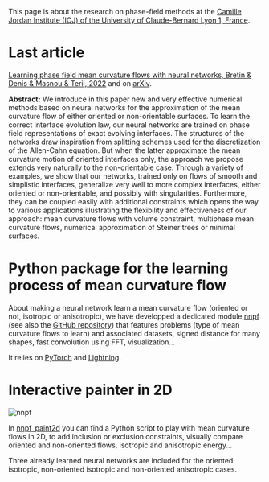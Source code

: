 This page is about the research on phase-field methods at the [Camille Jordan Institute (ICJ) of the University of Claude-Bernard Lyon 1, France](http://math.univ-lyon1.fr/?lang=en).

# Last article

[Learning phase field mean curvature flows with neural networks, Bretin & Denis & Masnou & Terii, 2022](https://www.sciencedirect.com/science/article/pii/S0021999122006416) and on [arXiv](https://arxiv.org/abs/2112.07343).

**Abstract:**
We introduce in this paper new and very effective numerical methods based on neural networks for the approximation of the mean curvature flow of either oriented or non-orientable surfaces. To learn the correct interface evolution law, our neural networks are trained on phase field representations of exact evolving interfaces. The structures of the networks draw inspiration from splitting schemes used for the discretization of the Allen-Cahn equation. But when the latter approximate the mean curvature motion of oriented interfaces only, the approach we propose extends very naturally to the non-orientable case. Through a variety of examples, we show that our networks, trained only on flows of smooth and simplistic interfaces, generalize very well to more complex interfaces, either oriented or non-orientable, and possibly with singularities. Furthermore, they can be coupled easily with additional constraints which opens the way to various applications illustrating the flexibility and effectiveness of our approach: mean curvature flows with volume constraint, multiphase mean curvature flows, numerical approximation of Steiner trees or minimal surfaces. 


# Python package for the learning process of mean curvature flow

About making a neural network learn a mean curvature flow (oriented or not, isotropic or anisotropic), we have developped a dedicated module [nnpf](https://pypi.org/project/nnpf/) (see also the [GitHub repository](https://github.com/PhaseFieldICJ/nnpf)) that features problems (type of mean curvature flows to learn) and associated datasets, signed distance for many shapes, fast convolution using FFT, visualization...

It relies on [PyTorch](https://pytorch.org/) and [Lightning](https://www.pytorchlightning.ai/).


# Interactive painter in 2D

![nnpf](https://user-images.githubusercontent.com/10435058/207285788-97c68200-e19d-4657-9d94-abda977152dc.png)

In [nnpf_paint2d](https://github.com/PhaseFieldICJ/nnpf_paint2d) you can find a Python script to play with mean curvature flows in 2D, to add inclusion or exclusion constraints, visually compare oriented and non-oriented flows, isotropic and anisotropic energy...

Three already learned neural networks are included for the oriented isotropic, non-oriented isotropic and non-oriented anisotropic cases.
